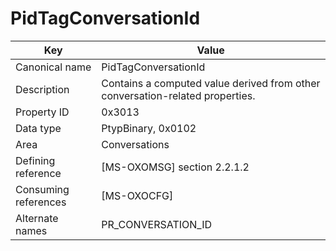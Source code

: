 # PidTagConversationId

| Key | Value |
|---|---|
| Canonical name | PidTagConversationId |
| Description | Contains a computed value derived from other conversation-related properties. |
| Property ID | 0x3013 |
| Data type | PtypBinary, 0x0102 |
| Area | Conversations |
| Defining reference | [MS-OXOMSG] section 2.2.1.2 |
| Consuming references | [MS-OXOCFG] |
| Alternate names | PR_CONVERSATION_ID |
